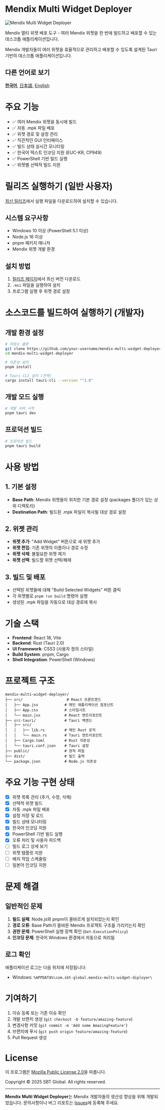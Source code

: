 # Mendix Multi Widget Deployer
![Mendix Multi Widget Deployer](https://via.placeholder.com/150x150?text=Widget+Deployer)

Mendix 멀티 위젯 배포 도구 - 여러 Mendix 위젯을 한 번에 빌드하고 배포할 수 있는 데스크톱 애플리케이션입니다.

Mendix 개발자들이 여러 위젯을 효율적으로 관리하고 배포할 수 있도록 설계된 Tauri 기반의 데스크톱 애플리케이션입니다.

## 다른 언어로 보기
[**한국어**](./README.md), [日本語](./README.jp.md), [English](./README.en.md)

# 주요 기능
- ✅ 여러 Mendix 위젯을 동시에 빌드
- ✅ 자동 .mpk 파일 배포
- ✅ 위젯 경로 및 설정 관리
- ✅ 직관적인 GUI 인터페이스
- ✅ 빌드 상태 실시간 모니터링
- ✅ 한국어 텍스트 인코딩 지원 (EUC-KR, CP949)
- ✅ PowerShell 기반 빌드 실행
- ✅ 위젯별 선택적 빌드 지원

# 릴리즈 실행하기 (일반 사용자)
[최신 릴리즈](https://github.com/your-username/mendix-multi-widget-deployer/releases/latest)에서 실행 파일을 다운로드하여 설치할 수 있습니다.

## 시스템 요구사항
- Windows 10 이상 (PowerShell 5.1 이상)
- Node.js 16 이상
- pnpm 패키지 매니저
- Mendix 위젯 개발 환경

## 설치 방법
1. [릴리즈 페이지](https://github.com/your-username/mendix-multi-widget-deployer/releases/latest)에서 최신 버전 다운로드
2. `.msi` 파일을 실행하여 설치
3. 프로그램 실행 후 위젯 경로 설정

# 소스코드를 빌드하여 실행하기 (개발자)

## 개발 환경 설정
```bash
# 저장소 클론
git clone https://github.com/your-username/mendix-multi-widget-deployer.git
cd mendix-multi-widget-deployer

# 의존성 설치
pnpm install

# Tauri CLI 설치 (전역)
cargo install tauri-cli --version "^2.0"
```

## 개발 모드 실행
```bash
# 개발 서버 시작
pnpm tauri dev
```

## 프로덕션 빌드
```bash
# 프로덕션 빌드
pnpm tauri build
```

# 사용 방법

## 1. 기본 설정
- **Base Path**: Mendix 위젯들이 위치한 기본 경로 설정 (packages 폴더가 있는 상위 디렉토리)
- **Destination Path**: 빌드된 .mpk 파일이 복사될 대상 경로 설정

## 2. 위젯 관리
- **위젯 추가**: "Add Widget" 버튼으로 새 위젯 추가
- **위젯 편집**: 기존 위젯의 이름이나 경로 수정
- **위젯 삭제**: 불필요한 위젯 제거
- **위젯 선택**: 빌드할 위젯 선택/해제

## 3. 빌드 및 배포
- 선택된 위젯들에 대해 "Build Selected Widgets" 버튼 클릭
- 각 위젯별로 `pnpm run build` 명령어 실행
- 생성된 .mpk 파일을 자동으로 대상 경로에 복사

# 기술 스택
- **Frontend**: React 18, Vite
- **Backend**: Rust (Tauri 2.0)
- **UI Framework**: CSS3 (사용자 정의 스타일)
- **Build System**: pnpm, Cargo
- **Shell Integration**: PowerShell (Windows)

# 프로젝트 구조
```
mendix-multi-widget-deployer/
├── src/                    # React 프론트엔드
│   ├── App.jsx            # 메인 애플리케이션 컴포넌트
│   ├── App.css            # 스타일시트
│   └── main.jsx           # React 엔트리포인트
├── src-tauri/             # Tauri 백엔드
│   ├── src/
│   │   ├── lib.rs         # 메인 Rust 로직
│   │   └── main.rs        # Tauri 엔트리포인트
│   ├── Cargo.toml         # Rust 의존성
│   └── tauri.conf.json    # Tauri 설정
├── public/                # 정적 파일
├── dist/                  # 빌드 출력
└── package.json           # Node.js 의존성
```

# 주요 기능 구현 상태
- [x] 위젯 목록 관리 (추가, 수정, 삭제)
- [x] 선택적 위젯 빌드
- [x] 자동 .mpk 파일 배포
- [x] 설정 저장 및 로드
- [x] 빌드 상태 모니터링
- [x] 한국어 인코딩 지원
- [x] PowerShell 기반 빌드 실행
- [x] 오류 처리 및 사용자 피드백
- [ ] 빌드 로그 상세 보기
- [ ] 위젯 템플릿 지원
- [ ] 배치 작업 스케줄링
- [ ] 일본어 인코딩 지원

# 문제 해결

## 일반적인 문제
1. **빌드 실패**: Node.js와 pnpm이 올바르게 설치되었는지 확인
2. **경로 오류**: Base Path가 올바른 Mendix 프로젝트 구조를 가리키는지 확인
3. **권한 문제**: PowerShell 실행 정책 확인 (`Get-ExecutionPolicy`)
4. **인코딩 문제**: 한국어 Windows 환경에서 자동으로 처리됨

## 로그 확인
애플리케이션 로그는 다음 위치에 저장됩니다:
- Windows: `%APPDATA%\com.sbt-global.mendix-multi-widget-diployer\`

# 기여하기
1. 이슈 등록 또는 기존 이슈 확인
2. 개발 브랜치 생성 (`git checkout -b feature/amazing-feature`)
3. 변경사항 커밋 (`git commit -m 'Add some AmazingFeature'`)
4. 브랜치에 푸시 (`git push origin feature/amazing-feature`)
5. Pull Request 생성

# License
이 프로그램은 [Mozilla Public License 2.0](/LICENSE)을 따릅니다.

Copyright © 2025 SBT Global. All rights reserved.

---

**Mendix Multi Widget Deployer**는 Mendix 개발자들의 생산성 향상을 위해 개발되었습니다.
문의사항이나 버그 리포트는 [Issues](https://github.com/your-username/mendix-multi-widget-deployer/issues)에 등록해 주세요.
